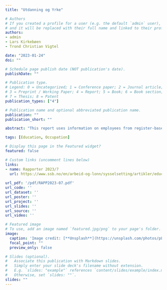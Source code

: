 ```yaml
---
title: "Utdanning og Yrke"

# Authors
# If you created a profile for a user (e.g. the default `admin` user), write the username (folder name) here 
# and it will be replaced with their full name and linked to their profile.
authors:
- admin
- Lars Kirkebøen
- Trond Christian Vigtel

date: "2023-01-24"
doi: ""

# Schedule page publish date (NOT publication's date).
publishDate: ""

# Publication type.
# Legend: 0 = Uncategorized; 1 = Conference paper; 2 = Journal article;
# 3 = Preprint / Working Paper; 4 = Report; 5 = Book; 6 = Book section;
# 7 = Thesis; 8 = Patent
publication_types: ["4"]

# Publication name and optional abbreviated publication name.
publication: ""
publication_short: "" 

abstract: "This report uses information on employees from register-based employment (2003–2014) and a-ordningen (coordinated reporting by employers about income and employees to NAV, Statistics Norway, and the Norwegian Tax Administration, 2015–2022), as well as advertised positions from NAV and Statistics Norway (2015–2022) to examine relationships between education and occupation."

tags: [Education, Occupation]

# Display this page in the Featured widget?
featured: false

# Custom links (uncomment lines below)
links:
- name: Rapporter 2023/7
  url: https://www.ssb.no/en/arbeid-og-lonn/sysselsetting/artikler/education-and-occupation
  
url_pdf: '/pdf/RAPP2023-07.pdf'
url_code: ''
url_dataset: ''
url_poster: ''
url_project: ''
url_slides: ''
url_source: ''
url_video: ''

# Featured image
# To use, add an image named `featured.jpg/png` to your page's folder. 
image:
  caption: 'Image credit: [**Unsplash**](https://unsplash.com/photos/pLCdAaMFLTE)'
  focal_point: ""
  preview_only: false

# Slides (optional).
#   Associate this publication with Markdown slides.
#   Simply enter your slide deck's filename without extension.
#   E.g. `slides: "example"` references `content/slides/example/index.md`.
#   Otherwise, set `slides: ""`.
slides: ""
---
```


